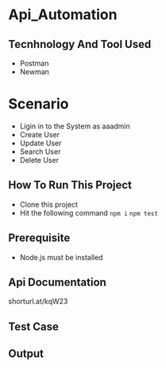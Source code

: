 # Api_Automation

## Tecnhnology And Tool Used
- Postman
- Newman

# Scenario
- Ligin in to the System as aaadmin
- Create User
- Update User
- Search User
- Delete User

## How To Run This Project
- Clone this project
- Hit the following command
``` npm i ```
``` npm test ```

## Prerequisite
- Node.js must be installed

## Api Documentation
shorturl.at/kqW23

## Test Case

## Output
